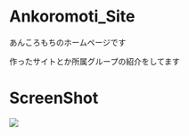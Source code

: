# Ankoromoti_Site
あんころもちのホームページです

作ったサイトとか所属グループの紹介をしてます


# ScreenShot
<img src="https://pbs.twimg.com/media/GH6kzrxaIAAnaoS?format=jpg&name=large">

